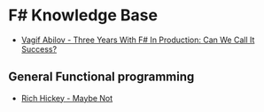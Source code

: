 # F# Knowledge Base

* [Vagif Abilov - Three Years With F# In Production: Can We Call It Success?](https://www.youtube.com/watch?v=1IQByF38qio&feature=youtu.be)

## General Functional programming

* [Rich Hickey - Maybe Not](https://www.youtube.com/watch?v=YR5WdGrpoug)
